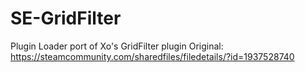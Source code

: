 # SE-GridFilter
Plugin Loader port of Xo's GridFilter plugin
Original: https://steamcommunity.com/sharedfiles/filedetails/?id=1937528740
